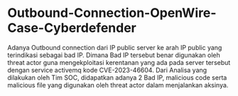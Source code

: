 # Outbound-Connection-OpenWire-Case-Cyberdefender
Adanya Outbound connection dari IP public server ke arah IP public yang terindikasi sebagai bad IP. Dimana Bad IP tersebut benar digunakan oleh threat actor guna mengekploitasi kerentanan yang ada pada server tersebut dengan service activemq kode CVE-2023-46604. Dari Analisa yang dilakukan oleh Tim SOC, didapatkan adanya 2 Bad IP, malicious code serta malicious file yang digunakan oleh threat actor dalam menjalankan aksinya. 

